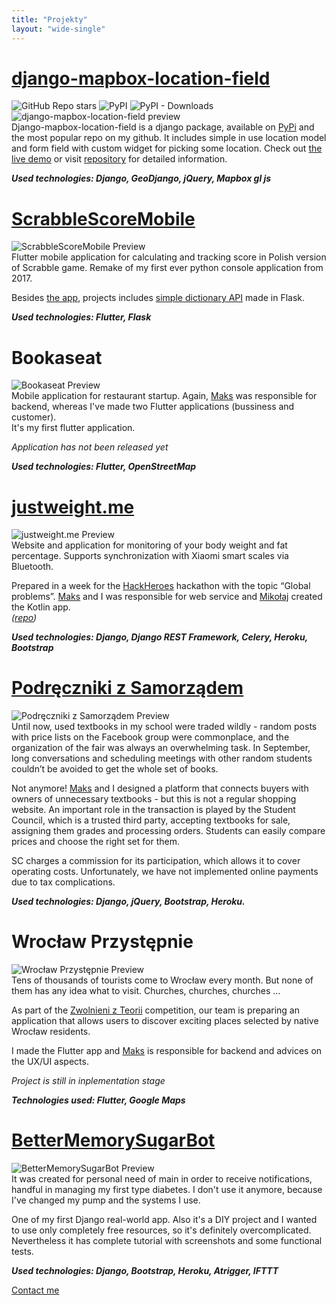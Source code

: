 ```yaml
---
title: "Projekty"
layout: "wide-single"
---
```

# [django-mapbox-location-field](https://github.com/Simon-the-Shark/django-mapbox-location-field)
![GitHub Repo stars](https://img.shields.io/github/stars/simon-the-shark/django-mapbox-location-field?style=social)
 ![PyPI](https://img.shields.io/pypi/v/django-mapbox-location-field.svg)
![PyPI - Downloads](https://img.shields.io/pypi/dm/django-mapbox-location-field)  
![django-mapbox-location-field preview](/projects/django-mapbox-location-field.png)  
Django-mapbox-location-field is a django package, available on [PyPi](https://pypi.org/project/django-mapbox-location-field/) and the most popular repo on my github. It includes simple in use location model and form field with custom widget for picking some location. Check out [the live demo](https://django-mapbox-location-field.herokuapp.com) or visit [repository](https://github.com/Simon-the-Shark/django-mapbox-location-field) for detailed information.

***Used technologies: Django, GeoDjango, jQuery, Mapbox gl js***

# [ScrabbleScoreMobile](https://github.com/Simon-the-Shark/ScrabbleScoreMobile)
![ScrabbleScoreMobile Preview](/projects/scrabblescoremobile.png)  
Flutter mobile application for calculating and tracking score in Polish version of Scrabble game. Remake of my first ever python console application from 2017.  

Besides [the app](https://github.com/Simon-the-Shark/ScrabbleScoreMobile), projects includes [simple dictionary API](https://github.com/Simon-the-Shark/ScrabbleScoreBackend) made in Flask.    

***Used technologies: Flutter, Flask***

# Bookaseat
![Bookaseat Preview](/projects/bookaseat.png)  
Mobile application for restaurant startup. Again, [Maks](https://skica.dev) was responsible for backend, whereas I've made two Flutter applications (bussiness and customer).  
It's my first flutter application.

*Application has not been released yet*

***Used technologies: Flutter, OpenStreetMap***

# [justweight.me](https://justweight-me.herokuapp.com)
![justweight.me Preview](/projects/justweightme.png)  
Website and application for monitoring of your body weight and fat percentage. Supports synchronization with Xiaomi smart scales via Bluetooth.  

Prepared in a week for the [HackHeroes](http://hackheroes.pl) hackathon with the topic “Global problems”. [Maks](https://skica.dev) and I was responsible for web service and [Mikołaj](https://rodkiewi.cz) created the Kotlin app.   
*([repo](https://github.com/alopwr/justweight.me))*
                                                                              
***Used technologies: Django, Django REST Framework, Celery, Heroku, Bootstrap***

# [Podręczniki z Samorządem](https://podreczniki.skica.dev)

![Podręczniki z Samorządem Preview](/projects/podreczniki.png)  
Until now, used textbooks in my school were traded wildly - random posts with price lists on the Facebook group were commonplace, and the organization of the fair was always an overwhelming task. In September, long conversations and scheduling meetings with other random students couldn’t be avoided to get the whole set of books.

Not anymore! [Maks](https://skica.dev) and I designed a platform that connects buyers with owners of unnecessary textbooks - but this is not a regular shopping website. An important role in the transaction is played by the Student Council, which is a trusted third party, accepting textbooks for sale, assigning them grades and processing orders. Students can easily compare prices and choose the right set for them.

SC charges a commission for its participation, which allows it to cover operating costs. Unfortunately, we have not implemented online payments due to tax complications.

***Used technologies: Django, jQuery, Bootstrap, Heroku.***

# Wrocław Przystępnie
![Wrocław Przystępnie Preview](/projects/wroclaw-przystepnie.png)  
Tens of thousands of tourists come to Wrocław every month. But none of them has any idea what to visit. Churches, churches, churches …

As part of the [Zwolnieni z Teorii](https://zwolnienizteorii.pl/) competition, our team is preparing an application that allows users to discover exciting places selected by native Wrocław residents.

I made the Flutter app and [Maks](https://skica.dev) is responsible for backend and advices on the UX/UI aspects.

*Project is still in inplementation stage*  

***Technologies used: Flutter, Google Maps***

# [BetterMemorySugarBot](https://github.com/Simon-the-Shark/BetterMemorySugarBot)
![BetterMemorySugarBot Preview](/projects/bettermemorysugarbot.png)  
It was created for personal need of main in order to receive notifications, handful in managing my first type diabetes. I don't use it anymore, because I've changed my pump and the systems I use.   

One of my first Django real-world app. Also it's a DIY project and I wanted to use only completely free resources, so it's definitely overcomplicated. Nevertheless it has complete tutorial with screenshots and some functional tests.

***Used technologies: Django, Bootstrap, Heroku, Atrigger, IFTTT***

[Contact me](mailto:kontakt@kowalinski.dev)
